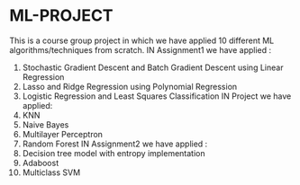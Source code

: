# ML-PROJECT
This is a course group project in which we have applied 10 different ML algorithms/techniques from scratch.
IN Assignment1 we have applied :
1. Stochastic Gradient Descent and Batch Gradient Descent using Linear Regression
2. Lasso and Ridge Regression using Polynomial Regression
3. Logistic Regression and Least Squares Classification
IN Project we have applied:
1. KNN
2. Naive Bayes
3. Multilayer Perceptron
4. Random Forest
IN Assignment2 we have applied :
1. Decision tree model with entropy implementation
2. Adaboost
3. Multiclass SVM
